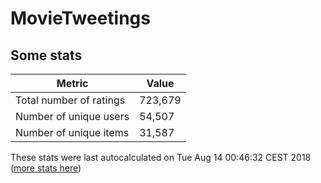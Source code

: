 # MovieTweetings
## Some stats

Metric | Value
--- | ---
Total number of ratings                 | 723,679
Number of unique users                  | 54,507
Number of unique items                  | 31,587
These stats were last autocalculated on Tue Aug 14 00:46:32 CEST 2018  ([more stats here](./stats.md))

